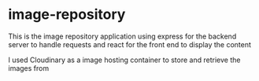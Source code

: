 # image-repository

This is the image repository application using express for the backend server to handle requests and react for the front end to display the content

I used Cloudinary as a image hosting container to store and retrieve the images from
